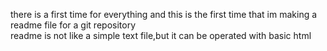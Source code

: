 there is a first time for everything and this is the first time that im making a readme file for a git repository
<br>
readme is not like a simple text file,but it can be operated with basic html
